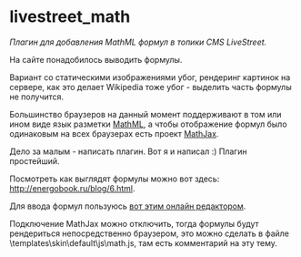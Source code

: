# livestreet_math
*Плагин для добавления MathML формул в топики CMS LiveStreet.*

На сайте понадобилось выводить формулы.

Вариант со статическими изображениями убог, рендеринг картинок на сервере, как это делает Wikipedia тоже убог - выделить часть формулы не получится.

Большинство браузеров на данный момент поддерживают в том или ином виде язык разметки <a href="https://ru.wikipedia.org/wiki/MathML">MathML</a>, а чтобы отображение формул было одинаковым на всех браузерах есть проект <a href="http://www.mathjax.org/">MathJax</a>.

Дело за малым - написать плагин. Вот я и написал :) Плагин простейший.

Посмотреть как выглядят формулы можно вот здесь: <a href="http://energobook.ru/blog/6.html">http://energobook.ru/blog/6.html</a>.

Для ввода формул пользуюсь <a href="http://www.wiris.com/editor/demo/en/mathml-latex">вот этим онлайн редактором</a>.

Подключение MathJax можно отключить, тогда формулы будут рендериться непосредственно браузером, это можно сделать в файле \templates\skin\default\js\math.js, там есть комментарий на эту тему.
